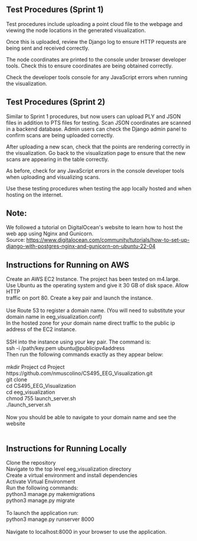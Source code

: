 <h2>Test Procedures (Sprint 1)</h2>

Test procedures include uploading a point cloud file to the webpage and viewing the node locations in the generated visualization.

Once this is uploaded, review the Django log to ensure HTTP requests are being sent and received correctly.

The node coordinates are printed to the console under browser developer tools. Check this to ensure coordinates are being obtained correctly.

Check the developer tools console for any JavaScript errors when running the visualization.

<h2>Test Procedures (Sprint 2)</h2>

Similar to Sprint 1 procedures, but now users can upload PLY and JSON files in addition to PTS files for testing. Scan JSON coordinates are scanned in a backend database. Admin users can check the Django admin panel to confirm scans are being uploaded correctly.

After uploading a new scan, check that the points are rendering correctly in the visualization. Go back to the visualization page to ensure that the new scans are appearing in the table correctly.

As before, check for any JavaScript errors in the console developer tools when uploading and visualizing scans.

Use these testing procedures when testing the app locally hosted and when hosting on the internet.

<h2>Note:</h2>

We followed a tutorial on DigitalOcean's website to learn how to host the web app using Nginx and Gunicorn. <br>
Source: https://www.digitalocean.com/community/tutorials/how-to-set-up-django-with-postgres-nginx-and-gunicorn-on-ubuntu-22-04 <br>

<h2>Instructions for Running on AWS</h2>
Create an AWS EC2 Instance. The project has been tested on m4.large. <br>
Use Ubuntu as the operating system and give it 30 GB of disk space. Allow HTTP <br>
traffic on port 80. Create a key pair and launch the instance. <br>
<br>
Use Route 53 to register a domain name. (You will need to substitute your domain name in eeg_visualization.conf) <br>
In the hosted zone for your domain name direct traffic to the public ip address of the EC2 instance. <br>
<br>
SSH into the instance using your key pair. The command is: <br>
ssh -i /path/key.pem ubuntu@publicipv4address <br>
Then run the following commands exactly as they appear below: <br>
<br>
mkdir Project
cd Project https://github.com/nmuscolino/CS495_EEG_Visualization.git <br>
git clone <br>
cd CS495_EEG_Visualization <br>
cd eeg_visualization <br>
chmod 755 launch_server.sh <br>
./launch_server.sh <br>
    <br>
Now you should be able to navigate to your domain name and see the website <br>
                                            <br>
<h2>Instructions for Running Locally</h2>
Clone the repository <br>
Navigate to the top level eeg_visualization directory <br>
Create a virtual environment and install dependencies <br>
Activate Virtual Environment <br>
Run the following commands: <br>
python3 manage.py makemigrations <br>
python3 manage.py migrate <br>
                            <br>
To launch the application run: <br>
python3 manage.py runserver 8000 <br>
                                <br>
Navigate to localhost:8000 in your browser to use the application. <br>
